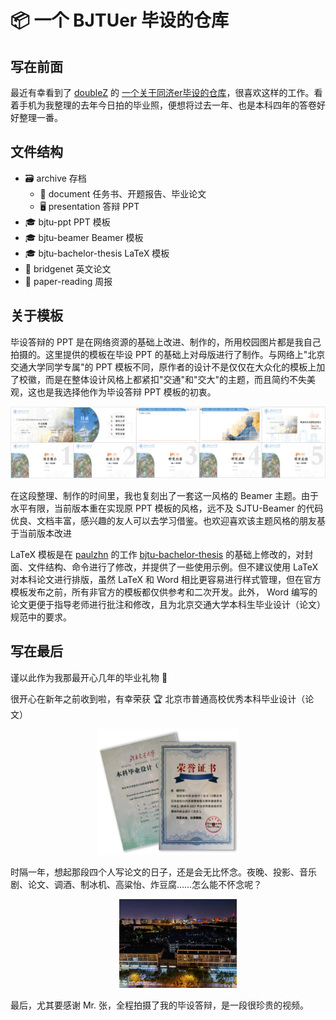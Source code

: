 # 📦 一个 BJTUer 毕设的仓库

## 写在前面

最近有幸看到了 <a href="https://www.doublez.site">doubleZ</a> 的 <a href="https://github.com/doubleZ0108/TJ-Graduation-Project-2021">一个关于同济er毕设的仓库</a>，很喜欢这样的工作。看着手机为我整理的去年今日拍的毕业照，便想将过去一年、也是本科四年的答卷好好整理一番。

## 文件结构

- 🗃️ archive 存档
  - 📄 document 任务书、开题报告、毕业论文
  - 🖥️ presentation 答辩 PPT
- 🎓 bjtu-ppt PPT 模板
- 🎓 bjtu-beamer Beamer 模板
- 🎓 bjtu-bachelor-thesis LaTeX 模板
- 🎉 bridgenet 英文论文
- 📝 paper-reading 周报

## 关于模板

毕设答辩的 PPT 是在网络资源的基础上改进、制作的，所用校园图片都是我自己拍摄的。这里提供的模板在毕设 PPT 的基础上对母版进行了制作。与网络上"北京交通大学同学专属"的 PPT 模板不同，原作者的设计不是仅仅在大众化的模板上加了校徽，而是在整体设计风格上都紧扣"交通"和"交大"的主题，而且简约不失美观，这也是我选择他作为毕设答辩 PPT 模板的初衷。

![](./image/ppt.png)

在这段整理、制作的时间里，我也复刻出了一套这一风格的 Beamer 主题。由于水平有限，当前版本重在实现原 PPT 模板的风格，远不及 SJTU-Beamer 的代码优良、文档丰富，感兴趣的友人可以去学习借鉴。也欢迎喜欢该主题风格的朋友基于当前版本改进

LaTeX 模板是在 <a href="https://github.com/paulzhn">paulzhn</a> 的工作 <a href="https://github.com/paulzhn/bjtu-bachelor-thesis">bjtu-bachelor-thesis</a> 的基础上修改的，对封面、文件结构、命令进行了修改，并提供了一些使用示例。但不建议使用 LaTeX 对本科论文进行排版，虽然 LaTeX 和 Word 相比更容易进行样式管理，但在官方模板发布之前，所有非官方的模板都仅供参考和二次开发。此外， Word 编写的论文更便于指导老师进行批注和修改，且为北京交通大学本科生毕业设计（论文）规范中的要求。

## 写在最后

谨以此作为我那最开心几年的毕业礼物 🎁

很开心在新年之前收到啦，有幸荣获 🏆 北京市普通高校优秀本科毕业设计（论文）

<div align="center"><img src="./image/thesis.png" alt="" width="45%"></div>

时隔一年，想起那段四个人写论文的日子，还是会无比怀念。夜晚、投影、音乐剧、论文、调酒、制冰机、高粱怡、炸豆腐……怎么能不怀念呢？

<div align="center" style="margin-left: 2rem"><img src="./image/1305.jpg" alt="" width=40%"></div>

最后，尤其要感谢 Mr. 张，全程拍摄了我的毕设答辩，是一段很珍贵的视频。

<!--https://user-images.githubusercontent.com/44370086/170417273-ee8ea824-ed0f-475b-a699-0e817d7e4013.mp4-->


